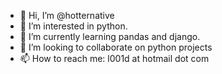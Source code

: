 - 👋 Hi, I’m @hotternative
- 👀 I’m interested in python.
- 🌱 I’m currently learning pandas and django.
- 💞️ I’m looking to collaborate on python projects
- 📫 How to reach me: l001d at hotmail dot com 

<!---
hotternative/hotternative is a ✨ special ✨ repository because its `README.md` (this file) appears on your GitHub profile.
You can click the Preview link to take a look at your changes.
--->
